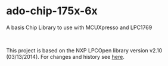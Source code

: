 ado-chip-175x-6x
================

A basis Chip Library to use with MCUXpresso and LPC1769

 

This project is based on the NXP LPCOpen library version v2.10 (03/13/2014). For
changes and history see [here](changes.rd).
